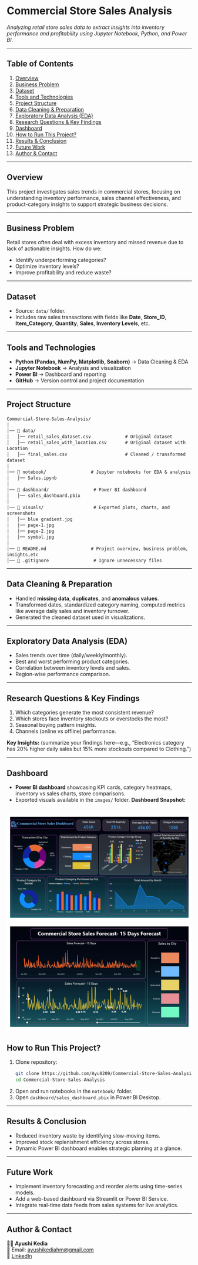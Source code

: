 # Commercial Store Sales Analysis

_Analyzing retail store sales data to extract insights into inventory performance and profitability using Jupyter Notebook, Python, and Power BI._

---

## Table of Contents
1. [Overview](#overview)  
2. [Business Problem](#business-problem)  
3. [Dataset](#dataset)  
4. [Tools and Technologies](#tools-and-technologies)  
5. [Project Structure](#project-structure)  
6. [Data Cleaning & Preparation](#data-cleaning--preparation)  
7. [Exploratory Data Analysis (EDA)](#exploratory-data-analysis-eda)  
8. [Research Questions & Key Findings](#research-questions--key-findings)  
9. [Dashboard](#dashboard)  
10. [How to Run This Project?](#how-to-run-this-project)  
11. [Results & Conclusion](#results--conclusion)  
12. [Future Work](#future-work)  
13. [Author & Contact](#author--contact)

---

## Overview
This project investigates sales trends in commercial stores, focusing on understanding inventory performance, sales channel effectiveness, and product-category insights to support strategic business decisions.

---

## Business Problem
Retail stores often deal with excess inventory and missed revenue due to lack of actionable insights. How do we:
- Identify underperforming categories?
- Optimize inventory levels?
- Improve profitability and reduce waste?

---

## Dataset
- Source: `data/` folder.  
- Includes raw sales transactions with fields like **Date**, **Store_ID**, **Item_Category**, **Quantity**, **Sales**, **Inventory Levels**, etc.

---

## Tools and Technologies
- **Python (Pandas, NumPy, Matplotlib, Seaborn)** → Data Cleaning & EDA  
- **Jupyter Notebook** → Analysis and visualization  
- **Power BI** → Dashboard and reporting  
- **GitHub** → Version control and project documentation

---

## Project Structure
```
Commercial-Store-Sales-Analysis/
│
│── 📂 data/                         
│   │── retail_sales_dataset.csv             # Original dataset
│   │── retail_sales_with_location.csv       # Original dataset with Location
│   │── final_sales.csv                      # Cleaned / transformed dataset
│
│── 📂 notebook/                 # Jupyter notebooks for EDA & analysis
│   │── Sales.ipynb
│
│── 📂 dashboard/                 # Power BI dashboard
│   │── sales_dashboard.pbix
│
│── 📂 visuals/                   # Exported plots, charts, and screenshots
│   │── blue gradient.jpg
│   │── page-1.jpg
│   │── page-2.jpg
│   │── symbol.jpg
│
│── 📄 README.md                 # Project overview, business problem, insights,etc
│── 📄 .gitignore                 # Ignore unnecessary files
```

---

## Data Cleaning & Preparation
- Handled **missing data**, **duplicates**, and **anomalous values**.  
- Transformed dates, standardized category naming, computed metrics like average daily sales and inventory turnover.  
- Generated the cleaned dataset used in visualizations.

---

## Exploratory Data Analysis (EDA)
- Sales trends over time (daily/weekly/monthly).  
- Best and worst performing product categories.  
- Correlation between inventory levels and sales.  
- Region-wise performance comparison.

---

## Research Questions & Key Findings
1. Which categories generate the most consistent revenue?  
2. Which stores face inventory stockouts or overstocks the most?  
3. Seasonal buying pattern insights.  
4. Channels (online vs offline) performance.  

**Key Insights:** (summarize your findings here—e.g., “Electronics category has 20% higher daily sales but 15% more stockouts compared to Clothing.”)

---

## Dashboard
- **Power BI dashboard** showcasing KPI cards, category heatmaps, inventory vs sales charts, store comparisons.  
- Exported visuals available in the `images/` folder.
   **Dashboard Snapshot:**  

![Page-1](https://github.com/Ayu0209/Commercial-Store-Sales-Analysis/blob/main/images/page-1.jpg)  
![Page-2](https://github.com/Ayu0209/Commercial-Store-Sales-Analysis/blob/main/images/page-2.jpg)  
---

## How to Run This Project?
1. Clone repository:  
   ```bash
   git clone https://github.com/Ayu0209/Commercial-Store-Sales-Analysis.git
   cd Commercial-Store-Sales-Analysis
   ```  
2. Open and run notebooks in the `notebook/` folder.  
3. Open `dashboard/sales_dashboard.pbix` in Power BI Desktop.

---

## Results & Conclusion
- Reduced inventory waste by identifying slow-moving items.  
- Improved stock replenishment efficiency across stores.  
- Dynamic Power BI dashboard enables strategic planning at a glance.

---

## Future Work
- Implement inventory forecasting and reorder alerts using time-series models.  
- Add a web-based dashboard via Streamlit or Power BI Service.  
- Integrate real-time data feeds from sales systems for live analytics.

---

## Author & Contact  
👩‍💻 **Ayushi Kedia**    
📧 Email: ayushikediahm@gmail.com    
🔗 [LinkedIn](https://www.linkedin.com/in/ayushi-kedia-81bb7520b/)  

